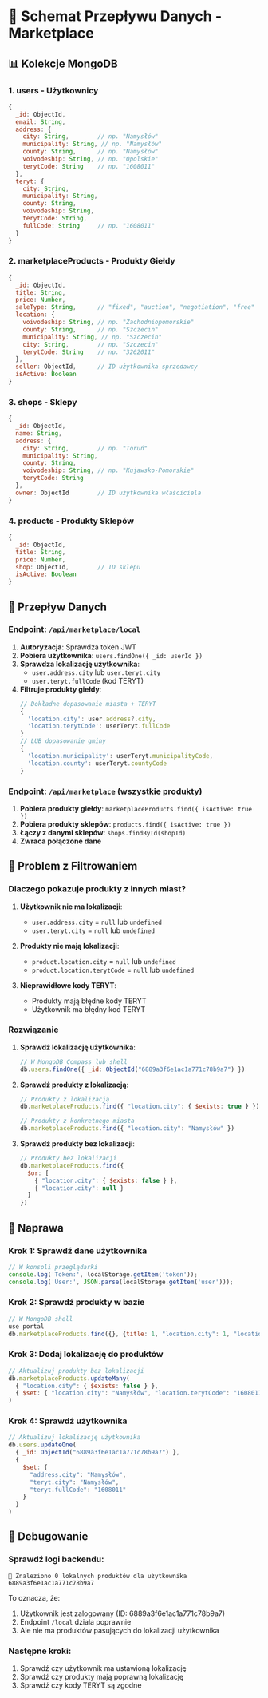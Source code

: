 # 🏪 Schemat Przepływu Danych - Marketplace

## 📊 Kolekcje MongoDB

### 1. **users** - Użytkownicy
```javascript
{
  _id: ObjectId,
  email: String,
  address: {
    city: String,        // np. "Namysłów"
    municipality: String, // np. "Namysłów"
    county: String,      // np. "Namysłów"
    voivodeship: String, // np. "Opolskie"
    terytCode: String    // np. "1608011"
  },
  teryt: {
    city: String,
    municipality: String,
    county: String,
    voivodeship: String,
    terytCode: String,
    fullCode: String     // np. "1608011"
  }
}
```

### 2. **marketplaceProducts** - Produkty Giełdy
```javascript
{
  _id: ObjectId,
  title: String,
  price: Number,
  saleType: String,      // "fixed", "auction", "negotiation", "free"
  location: {
    voivodeship: String, // np. "Zachodniopomorskie"
    county: String,      // np. "Szczecin"
    municipality: String, // np. "Szczecin"
    city: String,        // np. "Szczecin"
    terytCode: String    // np. "3262011"
  },
  seller: ObjectId,      // ID użytkownika sprzedawcy
  isActive: Boolean
}
```

### 3. **shops** - Sklepy
```javascript
{
  _id: ObjectId,
  name: String,
  address: {
    city: String,        // np. "Toruń"
    municipality: String,
    county: String,
    voivodeship: String, // np. "Kujawsko-Pomorskie"
    terytCode: String
  },
  owner: ObjectId        // ID użytkownika właściciela
}
```

### 4. **products** - Produkty Sklepów
```javascript
{
  _id: ObjectId,
  title: String,
  price: Number,
  shop: ObjectId,        // ID sklepu
  isActive: Boolean
}
```

## 🔄 Przepływ Danych

### **Endpoint: `/api/marketplace/local`**
1. **Autoryzacja**: Sprawdza token JWT
2. **Pobiera użytkownika**: `users.findOne({ _id: userId })`
3. **Sprawdza lokalizację użytkownika**:
   - `user.address.city` lub `user.teryt.city`
   - `user.teryt.fullCode` (kod TERYT)
4. **Filtruje produkty giełdy**:
   ```javascript
   // Dokładne dopasowanie miasta + TERYT
   {
     'location.city': user.address?.city,
     'location.terytCode': userTeryt.fullCode
   }
   // LUB dopasowanie gminy
   {
     'location.municipality': userTeryt.municipalityCode,
     'location.county': userTeryt.countyCode
   }
   ```

### **Endpoint: `/api/marketplace` (wszystkie produkty)**
1. **Pobiera produkty giełdy**: `marketplaceProducts.find({ isActive: true })`
2. **Pobiera produkty sklepów**: `products.find({ isActive: true })`
3. **Łączy z danymi sklepów**: `shops.findById(shopId)`
4. **Zwraca połączone dane**

## 🎯 Problem z Filtrowaniem

### **Dlaczego pokazuje produkty z innych miast?**

1. **Użytkownik nie ma lokalizacji**:
   - `user.address.city` = `null` lub `undefined`
   - `user.teryt.city` = `null` lub `undefined`

2. **Produkty nie mają lokalizacji**:
   - `product.location.city` = `null` lub `undefined`
   - `product.location.terytCode` = `null` lub `undefined`

3. **Nieprawidłowe kody TERYT**:
   - Produkty mają błędne kody TERYT
   - Użytkownik ma błędny kod TERYT

### **Rozwiązanie**

1. **Sprawdź lokalizację użytkownika**:
   ```javascript
   // W MongoDB Compass lub shell
   db.users.findOne({ _id: ObjectId("6889a3f6e1ac1a771c78b9a7") })
   ```

2. **Sprawdź produkty z lokalizacją**:
   ```javascript
   // Produkty z lokalizacją
   db.marketplaceProducts.find({ "location.city": { $exists: true } })
   
   // Produkty z konkretnego miasta
   db.marketplaceProducts.find({ "location.city": "Namysłów" })
   ```

3. **Sprawdź produkty bez lokalizacji**:
   ```javascript
   // Produkty bez lokalizacji
   db.marketplaceProducts.find({ 
     $or: [
       { "location.city": { $exists: false } },
       { "location.city": null }
     ]
   })
   ```

## 🔧 Naprawa

### **Krok 1: Sprawdź dane użytkownika**
```javascript
// W konsoli przeglądarki
console.log('Token:', localStorage.getItem('token'));
console.log('User:', JSON.parse(localStorage.getItem('user')));
```

### **Krok 2: Sprawdź produkty w bazie**
```javascript
// W MongoDB shell
use portal
db.marketplaceProducts.find({}, {title: 1, "location.city": 1, "location.terytCode": 1})
```

### **Krok 3: Dodaj lokalizację do produktów**
```javascript
// Aktualizuj produkty bez lokalizacji
db.marketplaceProducts.updateMany(
  { "location.city": { $exists: false } },
  { $set: { "location.city": "Namysłów", "location.terytCode": "1608011" } }
)
```

### **Krok 4: Sprawdź użytkownika**
```javascript
// Aktualizuj lokalizację użytkownika
db.users.updateOne(
  { _id: ObjectId("6889a3f6e1ac1a771c78b9a7") },
  { 
    $set: { 
      "address.city": "Namysłów",
      "teryt.city": "Namysłów",
      "teryt.fullCode": "1608011"
    }
  }
)
```

## 📍 Debugowanie

### **Sprawdź logi backendu**:
```
🎯 Znaleziono 0 lokalnych produktów dla użytkownika 6889a3f6e1ac1a771c78b9a7
```

To oznacza, że:
1. Użytkownik jest zalogowany (ID: 6889a3f6e1ac1a771c78b9a7)
2. Endpoint `/local` działa poprawnie
3. Ale nie ma produktów pasujących do lokalizacji użytkownika

### **Następne kroki**:
1. Sprawdź czy użytkownik ma ustawioną lokalizację
2. Sprawdź czy produkty mają poprawną lokalizację
3. Sprawdź czy kody TERYT są zgodne 
